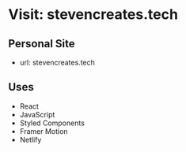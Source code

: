 # Visit: stevencreates.tech

## Personal Site
- url: stevencreates.tech

## Uses
- React
- JavaScript
- Styled Components
- Framer Motion
- Netlify
